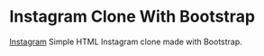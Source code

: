 # Instagram Clone With Bootstrap
[Instagram](https://upload.wikimedia.org/wikipedia/commons/9/95/Instagram_logo_2022.svg)
Simple HTML Instagram clone made with Bootstrap.

